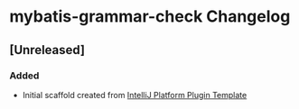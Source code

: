 <!-- Keep a Changelog guide -> https://keepachangelog.com -->

# mybatis-grammar-check Changelog

## [Unreleased]
### Added
- Initial scaffold created from [IntelliJ Platform Plugin Template](https://github.com/JetBrains/intellij-platform-plugin-template)
